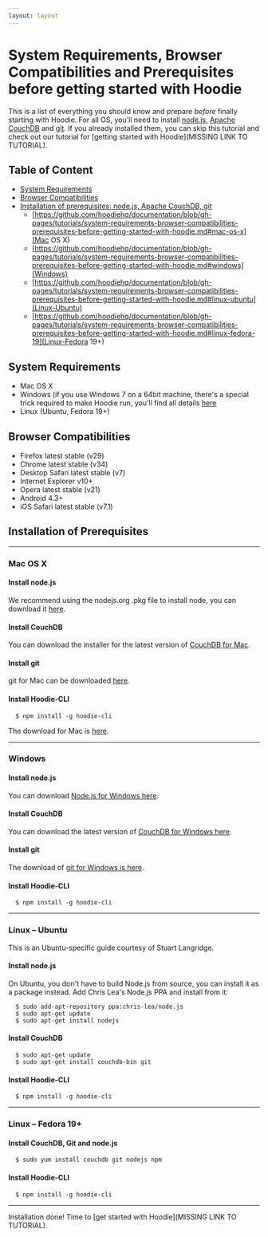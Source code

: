 ```yaml
---
layout: layout
---
```


# System Requirements, Browser Compatibilities and Prerequisites before getting started with Hoodie

This is a list of everything you should know and prepare *before* finally starting with Hoodie. For all OS, you'll need to install [node.js](http://nodejs.org/), [Apache CouchDB](http://couchdb.apache.org/) and [git](http://git-scm.com/). If you already installed them, you can skip this tutorial and check out our tutorial for [getting started with Hoodie](MISSING LINK TO TUTORIAL).

## Table of Content
- <a href="#system-requirements">System Requirements</a>
- <a href="#browser-compatibilities">Browser Compatibilities</a>
- <a href="#Installation-of-Prerequisites">Installation of prerequisites: node.js, Apache CouchDB, git</a>
  - [https://github.com/hoodiehq/documentation/blob/gh-pages/tutorials/system-requirements-browser-compatibilities-prerequisites-before-getting-started-with-hoodie.md#mac-os-x](Mac OS X)
  - [https://github.com/hoodiehq/documentation/blob/gh-pages/tutorials/system-requirements-browser-compatibilities-prerequisites-before-getting-started-with-hoodie.md#windows](Windows)
  - [https://github.com/hoodiehq/documentation/blob/gh-pages/tutorials/system-requirements-browser-compatibilities-prerequisites-before-getting-started-with-hoodie.md#linux-ubuntu](Linux-Ubuntu)
  - [https://github.com/hoodiehq/documentation/blob/gh-pages/tutorials/system-requirements-browser-compatibilities-prerequisites-before-getting-started-with-hoodie.md#linux-fedora-19](Linux-Fedora 19+)

## System Requirements
* Mac OS X
* Windows (if you use Windows 7 on a 64bit machine, there's a special trick required to make Hoodie run, you'll find all details [here](https://github.com/hoodiehq/documentation/wiki/The-Hoodie-FAQ-%E2%80%93%C2%A0Work-in-Progress#windows-7-64-bit-installation-problem-error-spawn-enoent)
* Linux (Ubuntu, Fedora 19+)

## Browser Compatibilities

* Firefox latest stable (v29)
* Chrome latest stable (v34)
* Desktop Safari latest stable (v7)
* Internet Explorer v10+
* Opera latest stable (v21)
* Android 4.3+
* iOS Safari latest stable (v7.1)

## Installation of Prerequisites

-------------------------------

### Mac OS X
#### Install node.js
We recommend using the nodejs.org .pkg file to install node, you can download it [here](http://nodejs.org/download/). 
#### Install CouchDB
You can download the installer for the latest version of [CouchDB for Mac](http://couchdb.apache.org/#download).
#### Install git
git for Mac can be downloaded [here](http://git-scm.com/download/mac).
#### Install Hoodie-CLI
```
  $ npm install -g hoodie-cli
```

The download for Mac is [here](http://git-scm.com/download/mac).

-------------------------------

### Windows
#### Install node.js
You can download [Node.js for Windows here](http://nodejs.org/download/). 
#### Install CouchDB
You can download the latest version of [CouchDB for Windows here](http://couchdb.apache.org/#download).
#### Install git
The download of [git for Windows is here](http://git-scm.com/download/win). 
#### Install Hoodie-CLI
```
  $ npm install -g hoodie-cli
```

-------------------------------

### Linux – Ubuntu
This is an Ubuntu-specific guide courtesy of Stuart Langridge. 
#### Install node.js
On Ubuntu, you don't have to build Node.js from source, you can install it as a package instead. Add Chris Lea's Node.js PPA and install from it:

```
  $ sudo add-apt-repository ppa:chris-lea/node.js
  $ sudo apt-get update
  $ sudo apt-get install nodejs
```

#### Install CouchDB

```
  $ sudo apt-get update
  $ sudo apt-get install couchdb-bin git
```
#### Install Hoodie-CLI
```
  $ npm install -g hoodie-cli
```


-------------------------------

### Linux – Fedora 19+
#### Install CouchDB, Git and node.js

```
  $ sudo yum install couchdb git nodejs npm
```
#### Install Hoodie-CLI
```
  $ npm install -g hoodie-cli
```

-------------------------------

Installation done! Time to [get started with Hoodie](MISSING LINK TO TUTORIAL).
